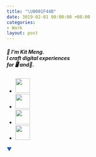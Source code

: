 ```yaml
---
title: "\U0001F44B"
date: 3019-02-01 00:00:00 +08:00
categories:
- Work
layout: post
---
```


<div class="whitespace"></div>

<h5>👋 I’m Kit Meng. <br>
I craft digital
experiences<br>
for 🖥️ and📱.</h5>

<ul id="social-links">
	<li><a href="https://www.behance.net/kitmeng" target="new"><img src="https://s3.amazonaws.com/kitmeng.com/img/_common/icon_behance.png" width="40px;"></a></li>
	<li><a href="https://www.linkedin.com/in/kitmeng/" target="new"><img src="https://s3.amazonaws.com/kitmeng.com/img/_common/icon_linkedin.png" width="40px;"></a></li>
	<li><a href="mailto:kitmeng@live.com" target="new"><img src="https://s3.amazonaws.com/kitmeng.com/img/_common/icon_email.png" width="40px;"></a></li>
	<li><a href="https://docs.google.com/presentation/d/1Eg4woq6Np2QFJTI2IJ8Sviuh3S4dWyiIoK06MI5_-28/edit?usp=sharing" target="new"><img src="https://s3.amazonaws.com/kitmeng.com/img/_common/icon_resume.png" width="40px;"></a></li>
</ul>

<p style="color:#1653d5;">▼</p>

<div class="whitespace"></div>	
<!--<img src="https://i.stack.imgur.com/uAEaU.jpg?s=32&g=1"></img>-->